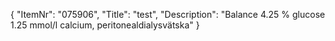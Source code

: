 {
  "ItemNr": "075906",
  "Title": "test",
  "Description": "Balance 4.25 % glucose 1.25 mmol/l calcium, peritonealdialysvätska"
}